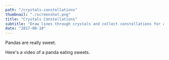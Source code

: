 ```yaml
---
path: "/crystals-constellations"
thumbnail: "./screenshot.png"
title: "Crystals Constellations"
subtitle: "Draw lines through crystals and collect constellations for a cool challenge in this different kind of match 3 game!"
date: "2017-08-10"
---
```


Pandas are really sweet.

Here's a video of a panda eating sweets.
